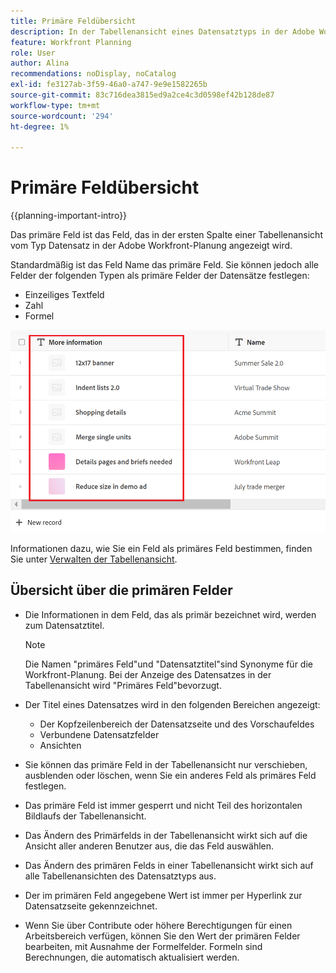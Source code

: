 ```yaml
---
title: Primäre Feldübersicht
description: In der Tabellenansicht eines Datensatztyps in der Adobe Workfront-Planung können Sie ein einzeiliges Text-, Zahlen- oder Formelfeld als primäres Feld festlegen. Das primäre Feld wird zum Titel der Datensätze dieses Typs.
feature: Workfront Planning
role: User
author: Alina
recommendations: noDisplay, noCatalog
exl-id: fe3127ab-3f59-46a0-a747-9e9e1582265b
source-git-commit: 83c716dea3815ed9a2ce4c3d0598ef42b128de87
workflow-type: tm+mt
source-wordcount: '294'
ht-degree: 1%

---
```



# Primäre Feldübersicht

{{planning-important-intro}}

Das primäre Feld ist das Feld, das in der ersten Spalte einer Tabellenansicht vom Typ Datensatz in der Adobe Workfront-Planung angezeigt wird.

Standardmäßig ist das Feld Name das primäre Feld. Sie können jedoch alle Felder der folgenden Typen als primäre Felder der Datensätze festlegen:

* Einzeiliges Textfeld
* Zahl
* Formel

![](assets/another-text-field-as-a-primary-field-highlighted.png)

Informationen dazu, wie Sie ein Feld als primäres Feld bestimmen, finden Sie unter [Verwalten der Tabellenansicht](/help/quicksilver/planning/views/manage-the-table-view.md).

## Übersicht über die primären Felder

* Die Informationen in dem Feld, das als primär bezeichnet wird, werden zum Datensatztitel.

  >[!NOTE]
  >
  >    Die Namen &quot;primäres Feld&quot;und &quot;Datensatztitel&quot;sind Synonyme für die Workfront-Planung. Bei der Anzeige des Datensatzes in der Tabellenansicht wird &quot;Primäres Feld&quot;bevorzugt.


* Der Titel eines Datensatzes wird in den folgenden Bereichen angezeigt:

   * Der Kopfzeilenbereich der Datensatzseite und des Vorschaufeldes
   * Verbundene Datensatzfelder
   * Ansichten
* Sie können das primäre Feld in der Tabellenansicht nur verschieben, ausblenden oder löschen, wenn Sie ein anderes Feld als primäres Feld festlegen.
* Das primäre Feld ist immer gesperrt und nicht Teil des horizontalen Bildlaufs der Tabellenansicht.
* Das Ändern des Primärfelds in der Tabellenansicht wirkt sich auf die Ansicht aller anderen Benutzer aus, die das Feld auswählen.
* Das Ändern des primären Felds in einer Tabellenansicht wirkt sich auf alle Tabellenansichten des Datensatztyps aus.
* Der im primären Feld angegebene Wert ist immer per Hyperlink zur Datensatzseite gekennzeichnet.
* Wenn Sie über Contribute oder höhere Berechtigungen für einen Arbeitsbereich verfügen, können Sie den Wert der primären Felder bearbeiten, mit Ausnahme der Formelfelder. Formeln sind Berechnungen, die automatisch aktualisiert werden.
